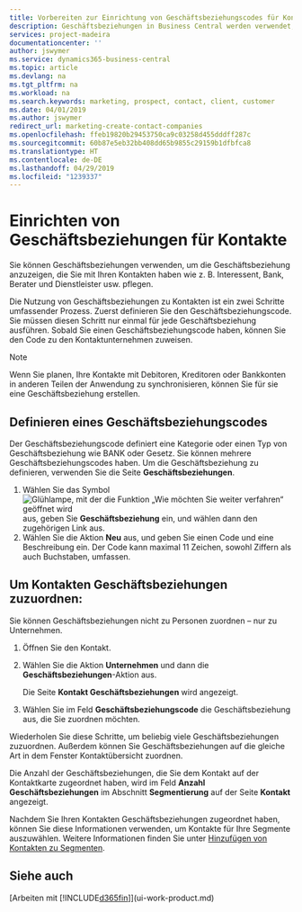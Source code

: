 ```yaml
---
title: Vorbereiten zur Einrichtung von Geschäftsbeziehungscodes für Kontakte | Microsoft Docs
description: Geschäftsbeziehungen in Business Central werden verwendet, um das Marketing zu erleichtern und um die Geschäftsbeziehung anzuzeigen, die Sie mit Ihren Interessenten, Debitoren und Debitoren haben, wie z. B. Bank oder Dienstleister.
services: project-madeira
documentationcenter: ''
author: jswymer
ms.service: dynamics365-business-central
ms.topic: article
ms.devlang: na
ms.tgt_pltfrm: na
ms.workload: na
ms.search.keywords: marketing, prospect, contact, client, customer
ms.date: 04/01/2019
ms.author: jswymer
redirect_url: marketing-create-contact-companies
ms.openlocfilehash: ffeb19820b29453750ca9c03258d455dddff287c
ms.sourcegitcommit: 60b87e5eb32bb408dd65b9855c29159b1dfbfca8
ms.translationtype: HT
ms.contentlocale: de-DE
ms.lasthandoff: 04/29/2019
ms.locfileid: "1239337"
---
```

# <a name="setting-up-business-relations-on-contacts"></a>Einrichten von Geschäftsbeziehungen für Kontakte
Sie können Geschäftsbeziehungen verwenden, um die Geschäftsbeziehung anzuzeigen, die Sie mit Ihren Kontakten haben wie z. B. Interessent, Bank, Berater und Dienstleister usw. pflegen.

Die Nutzung von Geschäftsbeziehungen zu Kontakten ist ein zwei Schritte umfassender Prozess. Zuerst definieren Sie den Geschäftsbeziehungscode. Sie müssen diesen Schritt nur einmal für jede Geschäftsbeziehung ausführen. Sobald Sie einen Geschäftsbeziehungscode haben, können Sie den Code zu den Kontaktunternehmen zuweisen.

> [!NOTE]  
>   Wenn Sie planen, Ihre Kontakte mit Debitoren, Kreditoren oder Bankkonten in anderen Teilen der Anwendung zu synchronisieren, können Sie für sie eine Geschäftsbeziehung erstellen.

## <a name="to-define-a-business-relation-code"></a>Definieren eines Geschäftsbeziehungscodes
Der Geschäftsbeziehungscode definiert eine Kategorie oder einen Typ von Geschäftsbeziehung wie BANK oder Gesetz. Sie können mehrere Geschäftsbeziehungscodes haben. Um die Geschäftsbeziehung zu definieren, verwenden Sie die Seite **Geschäftsbeziehungen**.

1. Wählen Sie das Symbol ![Glühlampe, mit der die Funktion „Wie möchten Sie weiter verfahren“ geöffnet wird](media/ui-search/search_small.png "Wie möchten Sie weiter verfahren?") aus, geben Sie **Geschäftsbeziehung** ein, und wählen dann den zugehörigen Link aus.
2. Wählen Sie die Aktion **Neu** aus, und geben Sie einen Code und eine Beschreibung ein. Der Code kann maximal 11 Zeichen, sowohl Ziffern als auch Buchstaben, umfassen.

## <a name="AssignBusRelContact">Um Kontakten Geschäftsbeziehungen zuzuordnen:</a>
Sie können Geschäftsbeziehungen nicht zu Personen zuordnen – nur zu Unternehmen.

1. Öffnen Sie den Kontakt.
2. Wählen Sie die Aktion **Unternehmen** und dann die **Geschäftsbeziehungen**-Aktion aus.

    Die Seite **Kontakt Geschäftsbeziehungen** wird angezeigt.
3. Wählen Sie im Feld **Geschäftsbeziehungscode** die Geschäftsbeziehung aus, die Sie zuordnen möchten.

Wiederholen Sie diese Schritte, um beliebig viele Geschäftsbeziehungen zuzuordnen. Außerdem können Sie Geschäftsbeziehungen auf die gleiche Art in dem Fenster Kontaktübersicht zuordnen.

Die Anzahl der Geschäftsbeziehungen, die Sie dem Kontakt auf der Kontaktkarte zugeordnet haben, wird im Feld **Anzahl Geschäftsbeziehungen** im Abschnitt **Segmentierung** auf der Seite **Kontakt** angezeigt.

Nachdem Sie Ihren Kontakten Geschäftsbeziehungen zugeordnet haben, können Sie diese Informationen verwenden, um Kontakte für Ihre Segmente auszuwählen. Weitere Informationen finden Sie unter [Hinzufügen von Kontakten zu Segmenten](marketing-add-contact-segment.md).

## <a name="see-also"></a>Siehe auch
[Arbeiten mit [!INCLUDE[d365fin](includes/d365fin_md.md)]](ui-work-product.md)
